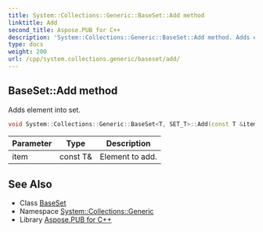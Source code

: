 ```yaml
---
title: System::Collections::Generic::BaseSet::Add method
linktitle: Add
second_title: Aspose.PUB for C++
description: 'System::Collections::Generic::BaseSet::Add method. Adds element into set in C++.'
type: docs
weight: 200
url: /cpp/system.collections.generic/baseset/add/
---
```

## BaseSet::Add method


Adds element into set.

```cpp
void System::Collections::Generic::BaseSet<T, SET_T>::Add(const T &item) override
```


| Parameter | Type | Description |
| --- | --- | --- |
| item | const T\& | Element to add. |

## See Also

* Class [BaseSet](../)
* Namespace [System::Collections::Generic](../../)
* Library [Aspose.PUB for C++](../../../)
